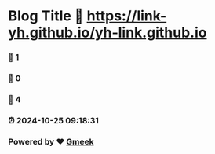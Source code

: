 # Blog Title :link: https://link-yh.github.io/yh-link.github.io 
### :page_facing_up: [1](https://link-yh.github.io/yh-link.github.io/tag.html) 
### :speech_balloon: 0 
### :hibiscus: 4 
### :alarm_clock: 2024-10-25 09:18:31 
### Powered by :heart: [Gmeek](https://github.com/Meekdai/Gmeek)
